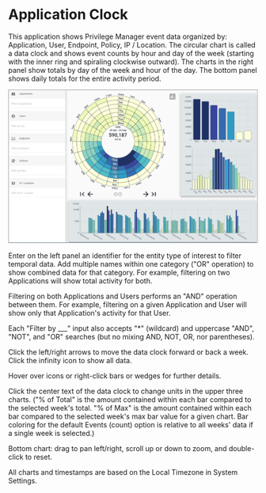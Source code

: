 [title]: # (Application Clock)
[tags]: # (privilege manager)
[priority]: # (4500)
# Application Clock

This application shows Privilege Manager event data organized by: Application, User, Endpoint, Policy, IP / Location. The circular chart is called a data clock and shows event counts by hour and day of the week (starting with the inner ring and spiraling clockwise outward). The charts in the right panel show totals by day of the week and hour of the day. The bottom panel shows daily totals for the entire activity period.

![app clock](images/app-clock.png "Application Clock Overview")

Enter on the left panel an identifier for the entity type of interest to filter temporal data. Add multiple names within one category ("OR" operation) to show combined data for that category. For example, filtering on two Applications will show total activity for both.

Filtering on both Applications and Users performs an "AND" operation between them. For example, filtering on a given Application and User will show only that Application's activity for that User.

Each "Filter by ___" input also accepts "*" (wildcard) and uppercase "AND", "NOT", and "OR" searches (but no mixing AND, NOT, OR, nor parentheses).

Click the left/right arrows to move the data clock forward or back a week. Click the infinity icon to show all data.

Hover over icons or right-click bars or wedges for further details.

Click the center text of the data clock to change units in the upper three charts. ("% of Total" is the amount contained within each bar compared to the selected week's total. "% of Max" is the amount contained within each bar compared to the selected week's max bar value for a given chart. Bar coloring for the default Events (count) option is relative to all weeks' data if a single week is selected.)

Bottom chart: drag to pan left/right, scroll up or down to zoom, and double-click to reset.

All charts and timestamps are based on the Local Timezone in System Settings.